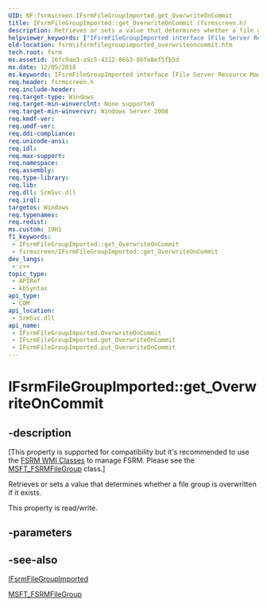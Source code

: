 ```yaml
---
UID: NF:fsrmscreen.IFsrmFileGroupImported.get_OverwriteOnCommit
title: IFsrmFileGroupImported::get_OverwriteOnCommit (fsrmscreen.h)
description: Retrieves or sets a value that determines whether a file group is overwritten if it exists.
helpviewer_keywords: ["IFsrmFileGroupImported interface [File Server Resource Manager]","OverwriteOnCommit property","IFsrmFileGroupImported.OverwriteOnCommit","IFsrmFileGroupImported.get_OverwriteOnCommit","IFsrmFileGroupImported::OverwriteOnCommit","IFsrmFileGroupImported::get_OverwriteOnCommit","IFsrmFileGroupImported::put_OverwriteOnCommit","OverwriteOnCommit property [File Server Resource Manager]","OverwriteOnCommit property [File Server Resource Manager]","IFsrmFileGroupImported interface","fs.ifsrmfilegroupimported_overwriteoncommit","fsrm.ifsrmfilegroupimported_overwriteoncommit","fsrmscreen/IFsrmFileGroupImported::OverwriteOnCommit","fsrmscreen/IFsrmFileGroupImported::get_OverwriteOnCommit","fsrmscreen/IFsrmFileGroupImported::put_OverwriteOnCommit","get_OverwriteOnCommit"]
old-location: fsrm\ifsrmfilegroupimported_overwriteoncommit.htm
tech.root: fsrm
ms.assetid: 16fc9ae3-a9c5-4312-86b3-8bfe8ef5fb5d
ms.date: 12/05/2018
ms.keywords: IFsrmFileGroupImported interface [File Server Resource Manager],OverwriteOnCommit property, IFsrmFileGroupImported.OverwriteOnCommit, IFsrmFileGroupImported.get_OverwriteOnCommit, IFsrmFileGroupImported::OverwriteOnCommit, IFsrmFileGroupImported::get_OverwriteOnCommit, IFsrmFileGroupImported::put_OverwriteOnCommit, OverwriteOnCommit property [File Server Resource Manager], OverwriteOnCommit property [File Server Resource Manager],IFsrmFileGroupImported interface, fs.ifsrmfilegroupimported_overwriteoncommit, fsrm.ifsrmfilegroupimported_overwriteoncommit, fsrmscreen/IFsrmFileGroupImported::OverwriteOnCommit, fsrmscreen/IFsrmFileGroupImported::get_OverwriteOnCommit, fsrmscreen/IFsrmFileGroupImported::put_OverwriteOnCommit, get_OverwriteOnCommit
req.header: fsrmscreen.h
req.include-header: 
req.target-type: Windows
req.target-min-winverclnt: None supported
req.target-min-winversvr: Windows Server 2008
req.kmdf-ver: 
req.umdf-ver: 
req.ddi-compliance: 
req.unicode-ansi: 
req.idl: 
req.max-support: 
req.namespace: 
req.assembly: 
req.type-library: 
req.lib: 
req.dll: SrmSvc.dll
req.irql: 
targetos: Windows
req.typenames: 
req.redist: 
ms.custom: 19H1
f1_keywords:
 - IFsrmFileGroupImported::get_OverwriteOnCommit
 - fsrmscreen/IFsrmFileGroupImported::get_OverwriteOnCommit
dev_langs:
 - c++
topic_type:
 - APIRef
 - kbSyntax
api_type:
 - COM
api_location:
 - SrmSvc.dll
api_name:
 - IFsrmFileGroupImported.OverwriteOnCommit
 - IFsrmFileGroupImported.get_OverwriteOnCommit
 - IFsrmFileGroupImported.put_OverwriteOnCommit
---
```


# IFsrmFileGroupImported::get_OverwriteOnCommit


## -description

<p class="CCE_Message">[This property is supported for compatibility but it's recommended to use the 
    <a href="/previous-versions/windows/desktop/fsrm/fsrm-wmi-classes">FSRM WMI Classes</a> to manage FSRM. Please see the 
    <a href="/previous-versions/windows/desktop/fsrm/msft-fsrmfilegroup">MSFT_FSRMFileGroup</a> class.]

Retrieves or sets a value that determines whether a file group is overwritten if it exists.

This property is read/write.

## -parameters

## -see-also

<a href="/previous-versions/windows/desktop/api/fsrmscreen/nn-fsrmscreen-ifsrmfilegroupimported">IFsrmFileGroupImported</a>



<a href="/previous-versions/windows/desktop/fsrm/msft-fsrmfilegroup">MSFT_FSRMFileGroup</a>